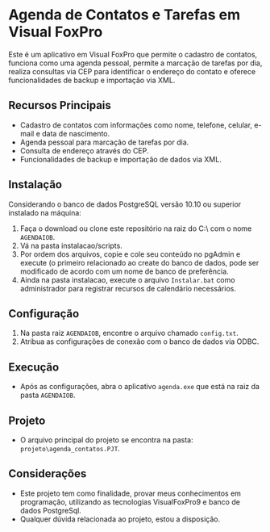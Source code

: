 # Agenda de Contatos e Tarefas em Visual FoxPro

Este é um aplicativo em Visual FoxPro que permite o cadastro de contatos, funciona como uma agenda pessoal, permite a marcação de tarefas por dia, realiza consultas via CEP para identificar o endereço do contato e oferece funcionalidades de backup e importação via XML.

## Recursos Principais

- Cadastro de contatos com informações como nome, telefone, celular, e-mail e data de nascimento.
- Agenda pessoal para marcação de tarefas por dia.
- Consulta de endereço através do CEP.
- Funcionalidades de backup e importação de dados via XML.
  
## Instalação

Considerando o banco de dados PostgreSQL versão 10.10 ou superior instalado na máquina:

1. Faça o download ou clone este repositório na raiz do C:\\ com o nome `AGENDAIOB`.
2. Vá na pasta instalacao/scripts.
3. Por ordem dos arquivos, copie e cole seu conteúdo no pgAdmin e execute (o primeiro relacionado ao create do banco de dados, pode ser modificado de acordo com um nome de banco de preferência.
5. Ainda na pasta instalacao, execute o arquivo `Instalar.bat` como administrador para registrar recursos de calendário necessários.

## Configuração

1. Na pasta raiz `AGENDAIOB`, encontre o arquivo chamado  `config.txt`.
2. Atribua as configurações de conexão com o banco de dados via ODBC.

## Execução

- Após as configurações, abra o aplicativo `agenda.exe` que está na raiz da pasta `AGENDAIOB`.

## Projeto

- O arquivo principal do projeto se encontra na pasta: `projeto\agenda_contatos.PJT`.

## Considerações

- Este projeto tem como finalidade, provar meus conhecimentos em programação, utilizando as tecnologias VisualFoxPro9 e banco de dados PostgreSql.
- Qualquer dúvida relacionada ao projeto, estou a disposição.


